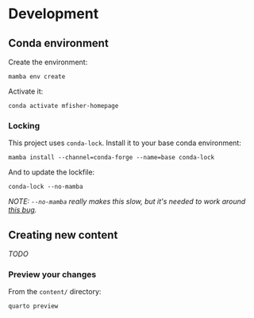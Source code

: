 # Development


## Conda environment

Create the environment:

```
mamba env create
```

Activate it:

```
conda activate mfisher-homepage
```


### Locking

This project uses `conda-lock`. Install it to your base conda environment:

```
mamba install --channel=conda-forge --name=base conda-lock
```

And to update the lockfile:

```
conda-lock --no-mamba
```

_NOTE: `--no-mamba` really makes this slow, but it's needed to work around [this
bug](https://github.com/conda/conda-lock/issues/381)._


## Creating new content

_TODO_


### Preview your changes

From the `content/` directory:

```
quarto preview
```
